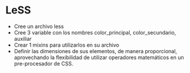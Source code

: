 # LeSS
* Cree un archivo less
* Cree 3 variable con los nombres color_principal, color_secundario, auxiliar
* Crear 1 mixins para utilizarlos en su archivo
* Definir las dimensiones de sus elementos, de manera proporcional, aprovechando la flexibilidad de utilizar operadores matemáticos en un pre-procesador de CSS.



